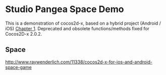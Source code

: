 Studio Pangea Space Demo
========================

This is a demonstration of cocos2d-x, based on a hybrid project (Android / iOS) [Chapter 1].
Deprecated and obsolete functions/methods fixed for Cocos2D-x 2.0.2.

Space
-----

http://www.raywenderlich.com/11338/cocos2d-x-for-ios-and-android-space-game

[Chapter 1]: http://www.cocos2d-x.org/projects/cocos2d-x/wiki/Chapter_1_-_How_to_Create_a_New_cocos2d-x_project_on_multi-platforms
